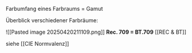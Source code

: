 
Farbumfang eines Farbraums = Gamut

Überblick verschiedener Farbräume:

![[Pasted image 20250420211109.png]]
**Rec. 709 = BT.709** [[REC & BT]]

siehe [[CIE Normvalenz]]